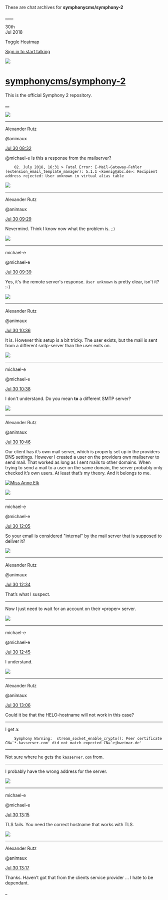 These are chat archives for **symphonycms/symphony-2**

[__](/symphonycms/symphony-2/archives/2018/07/31)[__](/symphonycms/symphony-2/archives/2018/07/29)

30th  
Jul 2018

Toggle Heatmap

[Sign in to start talking](/login?action=login&button=archive-login)

![](https://avatars-02.gitter.im/group/iv/3/57542c45c43b8c601977197e?s=48)

#  [symphonycms/symphony-2](/symphonycms/symphony-2)

This is the official Symphony 2 repository.

[ __](/orgs/symphonycms/rooms "More symphonycms rooms")

![](https://avatars2.githubusercontent.com/u/446874?v=4&s=30)

____

Alexander Rutz

@animaux

[Jul 30
08:32](https://gitter.im/symphonycms/symphony-2?at=5b5ecd0112f1be7137656126)

@michael-e Is this a response from the mailserver?

    
    
        02. July 2018, 16:31 > Fatal Error: E-Mail-Gateway-Fehler (extension_email_template_manager): 5.1.1 <koenig@abc.de>: Recipient address rejected: User unknown in virtual alias table

![](https://avatars2.githubusercontent.com/u/446874?v=4&s=30)

____

Alexander Rutz

@animaux

[Jul 30
09:29](https://gitter.im/symphonycms/symphony-2?at=5b5eda6695988830b088d3e9)

Nevermind. Think I know now what the problem is. `;)`

![](https://avatars2.githubusercontent.com/u/40072?v=4&s=30)

____

michael-e

@michael-e

[Jul 30
09:39](https://gitter.im/symphonycms/symphony-2?at=5b5edcba966e8039502c467c)

Yes, it's the remote server's response. `User unknown` is pretty clear, isn't
it? :-)

![](https://avatars2.githubusercontent.com/u/446874?v=4&s=30)

____

Alexander Rutz

@animaux

[Jul 30
10:36](https://gitter.im/symphonycms/symphony-2?at=5b5eea2bd4527523f63ed19b)

It is. However this setup is a bit tricky. The user exists, but the mail is
sent from a different smtp-server than the user exits on.

![](https://avatars2.githubusercontent.com/u/40072?v=4&s=30)

____

michael-e

@michael-e

[Jul 30
10:38](https://gitter.im/symphonycms/symphony-2?at=5b5eeabc33154658457b74ef)

I don't understand. Do you mean **to** a different SMTP server?

![](https://avatars2.githubusercontent.com/u/446874?v=4&s=30)

____

Alexander Rutz

@animaux

[Jul 30
10:46](https://gitter.im/symphonycms/symphony-2?at=5b5eec6bc83d1230b1361860)

Our client has it’s own mail server, which is properly set up in the providers
DNS settings. However I created a user on the providers own mailserver to send
mail. That worked as long as I sent mails to other domains. When trying to
send a mail to a user on the same domain, the server probably only checked
it’s own users. At least that’s my theory. And it belongs to me.

[![Miss Anne
Elk](https://c2.staticflickr.com/4/3437/3239708619_805053f411_z.jpg?zz=1)](https://www.youtube.com/watch?v=U6zWjUhfj-M)

![](https://avatars2.githubusercontent.com/u/40072?v=4&s=30)

____

michael-e

@michael-e

[Jul 30
12:05](https://gitter.im/symphonycms/symphony-2?at=5b5efeff966e8039502d0f7a)

So your email is considered "internal" by the mail server that is supposed to
deliver it?

![](https://avatars2.githubusercontent.com/u/446874?v=4&s=30)

____

Alexander Rutz

@animaux

[Jul 30
12:34](https://gitter.im/symphonycms/symphony-2?at=5b5f05cb3cc395660731462f)

That’s what I suspect.

____

Now I just need to wait for an account on their »proper« server.

![](https://avatars2.githubusercontent.com/u/40072?v=4&s=30)

____

michael-e

@michael-e

[Jul 30
12:45](https://gitter.im/symphonycms/symphony-2?at=5b5f085e95988830b089e3a2)

I understand.

![](https://avatars2.githubusercontent.com/u/446874?v=4&s=30)

____

Alexander Rutz

@animaux

[Jul 30
13:06](https://gitter.im/symphonycms/symphony-2?at=5b5f0d5a17c942036b821714)

Could it be that the HELO-hostname will not work in this case?

____

I get a:

    
    
        Symphony Warning:  stream_socket_enable_crypto(): Peer certificate CN=`*.kasserver.com' did not match expected CN=`ejbweimar.de'

____

Not sure where he gets the `kasserver.com` from.

____

I probably have the wrong address for the server.

![](https://avatars2.githubusercontent.com/u/40072?v=4&s=30)

____

michael-e

@michael-e

[Jul 30
13:15](https://gitter.im/symphonycms/symphony-2?at=5b5f0f76cb4d5b036ca7a0b1)

TLS fails. You need the correct hostname that works with TLS.

![](https://avatars2.githubusercontent.com/u/446874?v=4&s=30)

____

Alexander Rutz

@animaux

[Jul 30
13:17](https://gitter.im/symphonycms/symphony-2?at=5b5f0fe417c942036b8228e2)

Thanks. Haven’t got that from the clients service provider … I hate to be
dependant.

_

